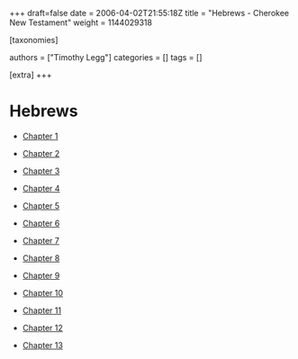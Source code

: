 +++
draft=false
date = 2006-04-02T21:55:18Z
title = "Hebrews - Cherokee New Testament"
weight = 1144029318

[taxonomies]

authors = ["Timothy Legg"]
categories = []
tags = []

[extra]
+++
# Hebrews

* [Chapter 1](@/Cherokee-New-Testament/Hebrews/1901/index.md)

* [Chapter 2](@/Cherokee-New-Testament/Hebrews/1902/index.md)

* [Chapter 3](@/Cherokee-New-Testament/Hebrews/1903/index.md)

* [Chapter 4](@/Cherokee-New-Testament/Hebrews/1904/index.md)

* [Chapter 5](@/Cherokee-New-Testament/Hebrews/1905/index.md)

* [Chapter 6](@/Cherokee-New-Testament/Hebrews/1906/index.md)

* [Chapter 7](@/Cherokee-New-Testament/Hebrews/1907/index.md)

* [Chapter 8](@/Cherokee-New-Testament/Hebrews/1908/index.md)

* [Chapter 9](@/Cherokee-New-Testament/Hebrews/1909/index.md)

* [Chapter 10](@/Cherokee-New-Testament/Hebrews/1910/index.md)

* [Chapter 11](@/Cherokee-New-Testament/Hebrews/1911/index.md)

* [Chapter 12](@/Cherokee-New-Testament/Hebrews/1912/index.md)

* [Chapter 13](@/Cherokee-New-Testament/Hebrews/1913/index.md)

